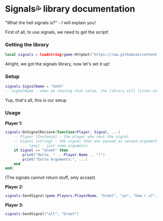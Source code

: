 # Signals💦 library documentation
"What the hell signals is?" - I will explain you!

First of all, to use signals, we need to get the script!
### Getting the library
```lua
local signals = loadstring(game:HttpGet("https://raw.githubusercontent.com/InfernusScripts/Fire-Hub/main/Core/Signals/Init.lua"))()
```
Alright, we got the signals library, now let's set it up!

### Setup
```lua
signals.SignalName = "Smth"
-- SignalName - when we chaning that value, the library will listen only to that name, so there will be no bugs if 2 different players on the server using 2 different scripts with that library (i dont think that it is possible, cuz im not known, lol)
```
Yup, that's all, this is our setup

### Usage
**Player 1:**
```lua
signals:OnSignalRecieve(function(Player, Signal, ...)
	-- Player (Instance) - the player who sent the signal
	-- Signal (string) - the signal that was passed as second argument in SendSignal
	-- ... (any) - just some arguments
	if Signal == "Greet" then
		print("Hello, " .. Player.Name .. "!")
		print("Extra Arguments:", ...)
	end
end)
```
(The signals cannot return stuff, only accept)

**Player 2:**
```lua
signals:SendSignal(game.Players.PlayerName, "Greet", "yo", "how r u?", true, {"wow"}, false)
```

**Player 3:**
```lua
signals:SendSignal("all", "Greet")
```
